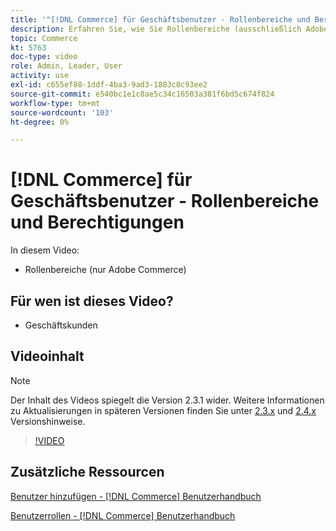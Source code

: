 ```yaml
---
title: '"[!DNL Commerce] für Geschäftsbenutzer - Rollenbereiche und Berechtigungen"'
description: Erfahren Sie, wie Sie Rollenbereiche (ausschließlich Adobe Commerce) und die zugehörigen Berechtigungen nach Site oder Store definieren.
topic: Commerce
kt: 5763
doc-type: video
role: Admin, Leader, User
activity: use
exl-id: c655ef88-1ddf-4ba3-9ad3-1883c0c93ee2
source-git-commit: e540bc1e1c8ae5c34c16503a381f6bd5c674f824
workflow-type: tm+mt
source-wordcount: '103'
ht-degree: 0%

---
```


# [!DNL Commerce] für Geschäftsbenutzer - Rollenbereiche und Berechtigungen

In diesem Video:

- Rollenbereiche (nur Adobe Commerce)

## Für wen ist dieses Video?

- Geschäftskunden

## Videoinhalt

>[!NOTE]
>
>Der Inhalt des Videos spiegelt die Version 2.3.1 wider. Weitere Informationen zu Aktualisierungen in späteren Versionen finden Sie unter [ 2.3.x](https://devdocs.magento.com/guides/v2.3/release-notes/bk-release-notes.html) und [2.4.x](https://devdocs.magento.com/guides/v2.4/release-notes/bk-release-notes.html) Versionshinweise.

>[!VIDEO](https://video.tv.adobe.com/v/35948?quality=12&learn=on)

## Zusätzliche Ressourcen

[Benutzer hinzufügen - [!DNL Commerce] Benutzerhandbuch](https://docs.magento.com/user-guide/system/permissions-users-all.html)

[Benutzerrollen - [!DNL Commerce] Benutzerhandbuch](https://docs.magento.com/user-guide/system/permissions-user-roles.html)
